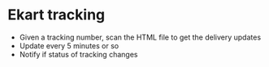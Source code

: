 # Ekart tracking 

* Given a tracking number, scan the HTML file to get the delivery updates 
* Update every 5 minutes or so 
* Notify if status of tracking changes 
